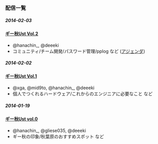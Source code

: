 ### 配信一覧

##### 2014-02-03

#### [ギー秋Ust Vol.2](http://www.ustream.tv/recorded/43413136)

- @hanachin_, @deeeki
- コミュニティ/チーム開発/パスワード管理/pplog など ([アジェンダ](https://gist.github.com/deeeki/8750871))

##### 2014-02-02

#### [ギー秋Ust Vol.1](http://www.ustream.tv/recorded/43368555)

- @xga, @mid9to, @hanachin_, @deeeki
- 個人でつくれるハードウェア/これからのエンジニアに必要なこと など

##### 2014-01-19

#### [ギー秋Ust vol.0](http://www.ustream.tv/recorded/42870544)

- @hanachin_, @gliese035, @deeeki
- ギー秋の印象/秋葉原のおすすめスポット など
